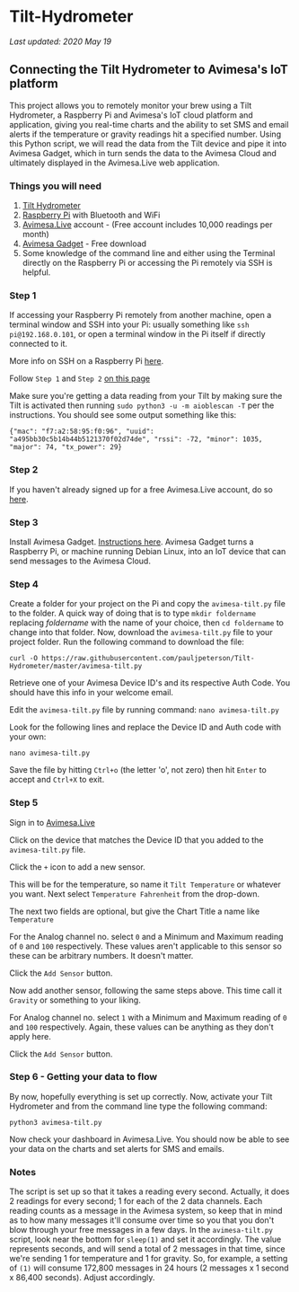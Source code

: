 # Tilt-Hydrometer

*Last updated: 2020 May 19*

## Connecting the Tilt Hydrometer to Avimesa's IoT platform

This project allows you to remotely monitor your brew using a Tilt Hydrometer, a Raspberry Pi and Avimesa's IoT cloud platform and application, giving you real-time charts and the ability to set SMS and email alerts if the temperature or gravity readings hit a specified number. Using this Python script, we will read the data from the Tilt device and pipe it into Avimesa Gadget, which in turn sends the data to the Avimesa Cloud and ultimately displayed in the Avimesa.Live web application.

### Things you will need

1. [Tilt Hydrometer][1]
2. [Raspberry Pi][2] with Bluetooth and WiFi
3. [Avimesa.Live][3] account - (Free account includes 10,000 readings per month)
4. [Avimesa Gadget][4] - Free download
5. Some knowledge of the command line and either using the Terminal directly on the Raspberry Pi or accessing the Pi remotely via SSH is helpful. 

### Step 1

If accessing your Raspberry Pi remotely from another machine, open a terminal window and SSH into your Pi: usually something like `ssh pi@192.168.0.101`, or open a terminal window in the Pi itself if directly connected to it. 

More info on SSH on a Raspberry Pi [here][8].

Follow `Step 1` and `Step 2` [on this page][5]

Make sure you're getting a data reading from your Tilt by making sure the Tilt is activated then running `sudo python3 -u -m aioblescan -T` per the instructions. You should see some output something like this:

`{"mac": "f7:a2:58:95:f0:96", "uuid": "a495bb30c5b14b44b5121370f02d74de", "rssi": -72, "minor": 1035, "major": 74, "tx_power": 29}`

### Step 2

If you haven't already signed up for a free Avimesa.Live account, do so [here][3].

### Step 3

Install Avimesa Gadget. [Instructions here][6]. Avimesa Gadget turns a Raspberry Pi, or machine running Debian Linux, into an IoT device that can send messages to the Avimesa Cloud.

### Step 4

Create a folder for your project on the Pi and copy the `avimesa-tilt.py` file to the folder. A quick way of doing that is to type `mkdir foldername` replacing *foldername* with the name of your choice, then `cd foldername` to change into that folder. Now, download the `avimesa-tilt.py` file to your project folder. Run the following command to download the file:

```
curl -O https://raw.githubusercontent.com/pauljpeterson/Tilt-Hydrometer/master/avimesa-tilt.py
```
Retrieve one of your Avimesa Device ID's and its respective Auth Code. You should have this info in your welcome email.

Edit the `avimesa-tilt.py` file by running command: `nano avimesa-tilt.py`

Look for the following lines and replace the Device ID and Auth code with your own:

```
nano avimesa-tilt.py
```

Save the file by hitting `Ctrl+o` (the letter 'o', not zero) then hit `Enter` to accept and `Ctrl+X` to exit.

### Step 5

Sign in to [Avimesa.Live][7]

Click on the device that matches the Device ID that you added to the `avimesa-tilt.py` file.

Click the `+` icon to add a new sensor.

This will be for the temperature, so name it `Tilt Temperature` or whatever you want. Next select `Temperature Fahrenheit` from the drop-down.

The next two fields are optional, but give the Chart Title a name like `Temperature`

For the Analog channel no. select `0` and a Minimum and Maximum reading of `0` and `100` respectively. These values aren't applicable to this sensor so these can be arbitrary numbers. It doesn't matter.

Click the `Add Sensor` button.

Now add another sensor, following the same steps above. This time call it `Gravity` or something to your liking.

For Analog channel no. select `1` with a Minimum and Maximum reading of `0` and `100` respectively. Again, these values can be anything as they don't apply here.

Click the `Add Sensor` button.

### Step 6 - Getting your data to flow

By now, hopefully everything is set up correctly. Now, activate your Tilt Hydrometer and from the command line type the following command:

```
python3 avimesa-tilt.py
```
Now check your dashboard in Avimesa.Live. You should now be able to see your data on the charts and set alerts for SMS and emails.

### Notes

The script is set up so that it takes a reading every second. Actually, it does 2 readings for every second; 1 for each of the 2 data channels. Each reading counts as a message in the Avimesa system, so keep that in mind as to how many messages it'll consume over time so you that you don't blow through your free messages in a few days. In the `avimesa-tilt.py` script, look near the bottom for `sleep(1)` and set it accordingly. The value represents seconds, and will send a total of 2 messages in that time, since we're sending 1 for temperature and 1 for gravity. So, for example, a setting of `(1)` will consume 172,800 messages in 24 hours (2 messages x 1 second x 86,400 seconds). Adjust accordingly.


[1]: https://tilthydrometer.com/
[2]: https://raspberrypi.org/
[3]: https://avimesa.com/create-account/
[4]: https://www.avimesa.com/avimesa-gadget/
[5]: https://tilthydrometer.com/blogs/news/install-tilt-pi-on-raspbian-buster-compatible-with-all-rpi-models-including-rpi-4
[6]: https://www.avimesa.com/docs/user-guides/avimesa-gadget-virtual-device-client/
[7]: https://avimesa.live/login/
[8]: https://www.raspberrypi.org/documentation/remote-access/ssh/
